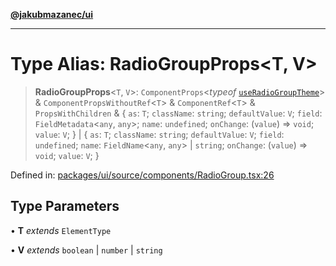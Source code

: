 [**@jakubmazanec/ui**](../README.md)

---

# Type Alias: RadioGroupProps\<T, V\>

> **RadioGroupProps**\<`T`, `V`\>: `ComponentProps`\<_typeof_
> [`useRadioGroupTheme`](../functions/useRadioGroupTheme.md)\> & `ComponentPropsWithoutRef`\<`T`\> &
> `ComponentRef`\<`T`\> & `PropsWithChildren` & \{ `as`: `T`; `className`: `string`; `defaultValue`:
> `V`; `field`: `FieldMetadata`\<`any`, `any`\>; `name`: `undefined`; `onChange`: (`value`) =>
> `void`; `value`: `V`; \} \| \{ `as`: `T`; `className`: `string`; `defaultValue`: `V`; `field`:
> `undefined`; `name`: `FieldName`\<`any`, `any`\> \| `string`; `onChange`: (`value`) => `void`;
> `value`: `V`; \}

Defined in:
[packages/ui/source/components/RadioGroup.tsx:26](https://github.com/jakubmazanec/tools/blob/b70ba93afff7f67760159378262d2c0b19cfed9e/packages/ui/source/components/RadioGroup.tsx#L26)

## Type Parameters

• **T** _extends_ `ElementType`

• **V** _extends_ `boolean` \| `number` \| `string`
